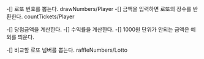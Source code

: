 -[] 로또 번호를 뽑는다. drawNumbers/Player
-[] 금액을 입력하면 로또의 장수를 반환한다. countTickets/Player

-[] 당첨금액을 계산한다.
-[] 수익률을 계산한다.
-[] 1000원 단위가 안되는 금액은 예외를 띄운다.



-[] 비교할 로또 넘버를 뽑는다. raffleNumbers/Lotto
